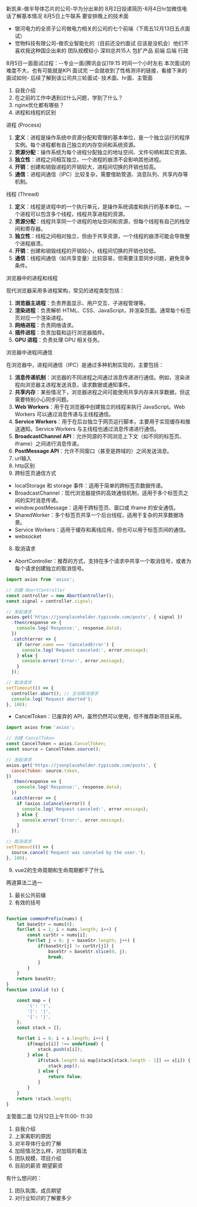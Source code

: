 新凯来-做半导体芯片的公司-华为分出来的 8月2日投递简历-8月4日hr加微信电话了解基本情况 8月5日上午联系 要安排晚上的技术面

+ 银河电力的全资子公司做电力相关的公司的七个前端（下周五12月13日五点面试）
+ 觉物科技有限公司-做农业智能化的（目前还没约面试 应该是没机会）他们不喜欢我这种国企出来的 团队规模较小 
深圳总共15人 包扩产品 前端 后端 行政

8月5日一面面试过程：--专业一面(腾讯会议)19:15 时间一个小时左右 本次面试的难度不大，也有可能就是KPI
面试完 一会就收到了性格测评的链接，看接下来的面试如何- 后续了解到该公司共三轮面试- 技术面、hr面、主管面
1. 自我介绍
2. 在之前的工作中遇到过什么问题，学到了什么？
3. nginx优化都有哪些？
4. 进程和线程的区别

 进程 (Process)

1. **定义**：进程是操作系统中资源分配和管理的基本单位，是一个独立运行的程序实例。每个进程都有自己独立的内存空间和系统资源。
2. **资源分配**：操作系统为每个进程分配独立的地址空间、文件句柄和其它资源。
3. **独立性**：进程之间相互独立，一个进程的崩溃不会影响其他进程。
4. **开销**：创建和销毁进程的开销较大，进程间切换的开销也较高。
5. **通信**：进程间通信（IPC）比较复杂，需要借助管道、消息队列、共享内存等机制。

 线程 (Thread)

1. **定义**：线程是进程中的一个执行单元，是操作系统调度和执行的基本单位。一个进程可以包含多个线程，线程共享进程的资源。
2. **资源分配**：线程共享同一个进程的地址空间和资源，但每个线程有自己的栈空间和寄存器。
3. **独立性**：线程之间相对独立，但由于共享资源，一个线程的崩溃可能会导致整个进程崩溃。
4. **开销**：创建和销毁线程的开销较小，线程间切换的开销也较低。
5. **通信**：线程间通信（如共享变量）比较容易，但需要注意同步问题，避免竞争条件。

 浏览器中的进程和线程

现代浏览器采用多进程架构，常见的进程类型包括：

1. **浏览器主进程**：负责界面显示、用户交互、子进程管理等。
2. **渲染进程**：负责解析 HTML、CSS、JavaScript，并渲染页面。通常每个标签页对应一个渲染进程。
3. **网络进程**：负责网络请求。
4. **插件进程**：负责加载和运行浏览器插件。
5. **GPU 进程**：负责处理 GPU 相关任务。

 浏览器中进程间通信

在浏览器中，进程间通信（IPC）是通过多种机制实现的，主要包括：

1. **消息传递机制**：浏览器的不同进程之间通过消息传递进行通信。例如，渲染进程向浏览器主进程发送消息，请求数据或通知事件。
2. **共享内存**：某些情况下，浏览器进程之间可能使用共享内存来共享数据，但这需要特别小心同步问题。
3. **Web Workers**：用于在浏览器中创建独立的线程来执行 JavaScript。Web Workers 可以通过消息传递与主线程通信。
4. **Service Workers**：用于在后台独立于网页运行脚本，主要用于实现缓存和推送通知。Service Workers 与主线程也通过消息传递进行通信。
5. **BroadcastChannel API**：允许同源的不同浏览上下文（如不同的标签页、iframe）之间进行消息传递。
6. **PostMessage API**：允许不同窗口（甚至是跨域的）之间发送消息。
5. url输入
6. http区别
7. 跨标签页通信方式
+ localStorage 和 storage 事件：适用于简单的跨标签页数据传递。
+ BroadcastChannel：现代浏览器提供的高效通信机制，适用于多个标签页之间的实时消息传递。
+ window.postMessage：适用于跨标签页、窗口或 iframe 的安全通信。
+ SharedWorker：多个标签页共享一个后台线程，适用于复杂的共享数据场景。
+ Service Workers：适用于缓存和离线应用，但也可以用于标签页间的通信。
+ websocket
8. 取消请求

+ AbortController：推荐的方式，支持在多个请求中共享一个取消信号，或者为每个请求创建独立的取消信号。
```js
import axios from 'axios';

// 创建 AbortController
const controller = new AbortController();
const signal = controller.signal;

// 发起请求
axios.get('https://jsonplaceholder.typicode.com/posts', { signal })
  .then(response => {
    console.log('Response:', response.data);
  })
  .catch(error => {
    if (error.name === 'CanceledError') {
      console.log('Request canceled:', error.message);
    } else {
      console.error('Error:', error.message);
    }
  });

// 取消请求
setTimeout(() => {
  controller.abort(); // 主动取消请求
  console.log('Request aborted');
}, 100);

```
+ CancelToken：已废弃的 API，虽然仍然可以使用，但不推荐新项目采用。
```js
import axios from 'axios';

// 创建 CancelToken
const CancelToken = axios.CancelToken;
const source = CancelToken.source();

// 发起请求
axios.get('https://jsonplaceholder.typicode.com/posts', {
  cancelToken: source.token,
})
  .then(response => {
    console.log('Response:', response.data);
  })
  .catch(error => {
    if (axios.isCancel(error)) {
      console.log('Request canceled:', error.message);
    } else {
      console.error('Error:', error.message);
    }
  });

// 取消请求
setTimeout(() => {
  source.cancel('Request was canceled by the user.');
}, 100);

```

9. vue2的生命周期和生命周期都干了什么

两道算法二选一
1. 最长公共前缀
2. 有效的括号


```js

function commonPrefix(nums) {
    let baseStr = nums[0];
    for(let i = 1; i < nums.length; i++) {
        const curStr = nums[i];
        for(let j = 0; j < baseStr.length; j++) {
            if(baseStr[j] != curStr[j]) {
                baseStr = baseStr.slice(0, j);
                break;
            }
        } 
    }
    return baseStr;
}
function isValid (s) {

    const map = {
        '(': ')',
        '[': ']',
        '{': '}',
    };
    const stack = [];

    for(let i = 0; i < s.length; i++) {
        if(map[s[i]] !== undefined) {
            stack.push(s[i]);
        } else {
            if(stack.length && map[stack[stack.length - 1]] == s[i]) {
                stack.pop();
            } else {
                return false;
            }
        }
    }
    return !stack.length;
}
```
主管面二面 12月12日上午11:00- 11:30
1. 自我介绍
2. 上家离职的原因
3. 对半导体行业的了解
4. 加班情况怎么样，对加班的看法
5. 团队规模，项目介绍
6. 目前的薪资 期望薪资

有什么想问的：
1. 团队氛围，成员期望
2. 对行业知识的了解要多少